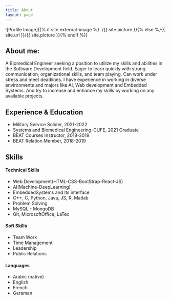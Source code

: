 ```yaml
---
title: About
layout: page
---
```

![Profile Image]({% if site.external-image %}../{{ site.picture }}{% else %}{{ site.url }}/{{ site.picture }}{% endif %})

<h2>About me:</h2>

<p>A Biomedical Engineer seeking a position to utilize my skills and abilities in the Software Development field. Eager to learn quickly with strong communication, organizational skills, and team playing. Can work under stress and meet deadlines. I have experience in working in diverse environments and majors like AI, Web development and Embedded Systems. And try to increase and enhance my skills by working on any available projects.</p>

<h2>Experience & Education</h2>

<ul class="skill-list">
	<li>Military Service Solider, 2021-2022</li>
	<li>Systems and Biomedical Engineering-CUFE, 2021 Graduate </li>
	<li>BEAT Courses Instructor, 2018-2019</li>
	<li>BEAT Relation Member, 2018-2019</li>
</ul>

<h2>Skills</h2>

<h4>Technical Skills</h4>
<ul class="skill-list">
	<li>Web Development(HTML-CSS-BootStrap-React-JS)</li>
	<li>AI(Machine-DeepLearning)</li>
	<li>EmbeddedSystems and Its interface</li>
	<li>C++, C, Python, Java, JS, R, Matlab</li>
	<li>Problem Solving</li>
	<li>MySQL - MongoDB</li>
	<li>Git, MicrosoftOffice, LaTex</li>
</ul>
<h4>Soft Skills</h4>
<ul class="skill-list">
	<li>Team Work</li>
	<li>Time Management</li>
	<li>Leadership</li>
	<li>Public Relations</li>
</ul>
<h4>Languages</h4>
<ul class="skill-list">
	<li>Arabic (native)</li>
	<li>English</li>
	<li>French</li>
	<li>Geraman</li>
</ul>

